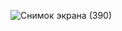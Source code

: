 ![Снимок экрана (390)](https://github.com/vyntyk/Snowman/assets/56500587/7ffc7361-4a41-4c49-b3f9-dde9dff32b0d)
